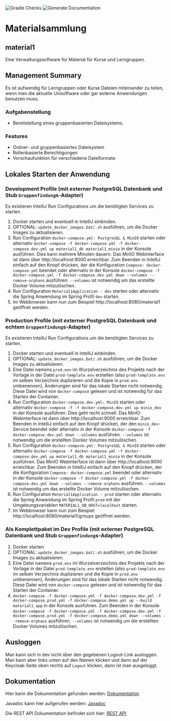 ![Gradle Checks](https://github.com/hhu-propra2/abschlussprojekt-mopse/workflows/Gradle%20Checks/badge.svg) ![Generate Documentation](https://github.com/hhu-propra2/abschlussprojekt-mopse/workflows/Generate%20Documentation/badge.svg)

# Materialsammlung

## material1

Eine Verwaltungssoftware für Material für Kurse und Lerngruppen.

## Management Summary

Es ist aufwendig für Lerngruppen oder Kurse Dateien miteinander zu teilen, wenn man die aktuelle Unisoftware oder gar externe Anwendungen benutzen muss.

### Aufgabenstellung

- Bereitstellung eines gruppenbasierten Dateisystems.

### Features

- Ordner- und gruppenbasiertes Dateisystem
- Rollenbasierte Berechtigungen
- Vorschaufunktion für verschiedene Dateiformate

## Lokales Starten der Anwendung

### Development Profile (mit externer PostgreSQL Datenbank und Stub `Gruppenfindung`s-Adapter)

Es existieren IntelliJ Run Configurations um die benötigten Services zu starten.

1. Docker starten und eventuell in IntelliJ einbinden.
1. OPTIONAL: `update_docker_images.bat/.sh` ausführen, um die Docker Images zu aktualisieren.
1. Run Configuration `docker-compose.yml: PostgreSQL & MinIO` starten
oder alternativ `docker-compose -f docker-compose.yml -f docker-compose.dev.yml up material1_db material1_minio` in der
Konsole ausführen. Dies kann mehrere Minuten dauern.
Das MinIO Webinterface ist dann über http://localhost:9000 erreichbar.
Zum Beenden in IntelliJ einfach auf den Knopf drücken, der die Konfiguration `Compose: docker-compose.yml` beendet
oder alternativ in der Konsole
`docker-compose -f docker-compose.yml -f docker-compose.dev.yml down --volumes --remove-orphans` ausführen.
`--volumes` ist notwendig um das erstellte Docker Volume mitzulöschen.
1. Run Configuration `Material1Application - dev` starten
oder alternativ die Spring Anwendung im Spring Profil `dev` starten.
1. Im Webbrowser kann nun zum Beispiel http://localhost:8080/material1 geöffnet werden.

### Production Profile (mit externer PostgreSQL Datenbank und echtem `Gruppenfindung`s-Adapter)

Es existieren IntelliJ Run Configurations um die benötigten Services zu starten.

1. Docker starten und eventuell in IntelliJ einbinden.
1. OPTIONAL: `update_docker_images.bat/.sh` ausführen, um die Docker Images zu aktualisieren.
1. Eine Datei namens `prod.env` im Wurzelverzeichnis des Projekts nach der Vorlage in der Datei `prod-template.env`
erstellen (also `prod-template.env` im selben Verzeichnis duplizieren und die Kopie in `prod.env` umbenennen),
Änderungen sind für das lokale Starten nicht notwendig. Diese Datei wird von `docker-compose` gelesen und ist notwendig
für das Starten der Container.
1. Run Configuration `docker-compose.dev.yml: MinIO` starten
oder alternativ `docker-compose -f -f docker-compose.dev.yml up minio_dev` in der Konsole ausführen.
Dies geht recht schnell. Das MinIO Webinterface ist dann über http://localhost:9000 erreichbar.
Zum Beenden in IntelliJ einfach auf den Knopf drücken, der den `minio_dev`-Service beendet
oder alternativ in der Konsole `docker-compose -f docker-compose.dev.yml down --volumes` ausführen. 
`--volumes` ist notwendig um die erstellten Docker Volumes mitzulöschen.
1. Run Configuration `docker-compose.yml: PostgreSQL & MinIO` starten
oder alternativ `docker-compose -f docker-compose.yml -f docker-compose.dev.yml up material1_db material1_minio` in der
Konsole ausführen. Das MinIO Webinterface ist dann über http://localhost:9000 erreichbar.
Zum Beenden in IntelliJ einfach auf den Knopf drücken, der die Konfiguration `Compose: docker-compose.yml` beendet
oder alternativ in der Konsole
`docker-compose -f docker-compose.yml -f docker-compose.dev.yml down --volumes --remove-orphans` ausführen.
`--volumes` ist notwendig um das erstellte Docker Volume mitzulöschen.
1. Run Configuration `Material1Application - prod` starten
oder alternativ die Spring Anwendung im Spring Profil `prod` mit der Umgebungsvariablen `MATERIAL1_DB_HOST=localhost`
starten.
1. Im Webbrowser kann nun zum Beispiel http://localhost:8080/material1/groups geöffnet werden.

### Als Komplettpaket im Dev Profile (mit externer PostgreSQL Datenbank und Stub `Gruppenfindung`s-Adapter)

1. Docker starten
1. OPTIONAL: `update_docker_images.bat/.sh` ausführen, um die Docker Images zu aktualisieren.
1. Eine Datei namens `prod.env` im Wurzelverzeichnis des Projekts nach der Vorlage in der Datei `prod-template.env`
erstellen (also `prod-template.env` im selben Verzeichnis duplizieren und die Kopie in `prod.env` umbenennen),
Änderungen sind für das lokale Starten nicht notwendig. Diese Datei wird von `docker-compose` gelesen und ist notwendig
für das Starten der Container.
1. `docker-compose -f docker-compose.yml -f docker-compose.dev.yml -f docker-compose.prod.yml -f docker-compose.demo.yml up --build material1_app`
in der Konsole ausführen. Zum Beenden in der Konsole
`docker-compose -f docker-compose.yml -f docker-compose.dev.yml -f docker-compose.prod.yml -f docker-compose.demo.yml down --volumes --remove-orphans`
ausführen. `--volumes` ist notwendig um die erstellten Docker Volumes mitzulöschen.

## Ausloggen

Man kann sich in dev nicht über den gegebenen Logout-Link ausloggen. Man kann aber links unten auf den Namen klicken und dann auf der Keycloak-Seite oben rechts auf `Logout` klicken, dann ist man ausgeloggt.

## Dokumentation

Hier kann die Dokumentation gefunden werden: [Dokumentation](https://hhu-propra2.github.io/abschlussprojekt-mopse/)

Javadoc kann hier aufgerufen werden: [Javadoc](https://hhu-propra2.github.io/abschlussprojekt-mopse/javadoc/)

Die REST API Dokumentation befindet sich hier: [REST API](https://hhu-propra2.github.io/abschlussprojekt-mopse/#section-system-scope-and-context)
